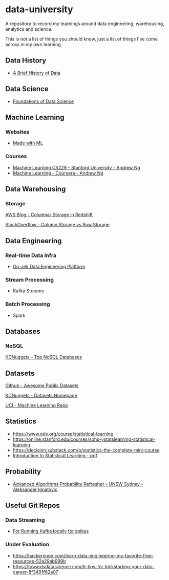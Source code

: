 # data-university
A repository to record my learnings around data engineering, warehousing, analytics and science.

This is not a list of things you should know, just a list of things I've come across in my own learning.

## Data History
* [A Brief History of Data](https://www.weforum.org/agenda/2015/02/a-brief-history-of-big-data-everyone-should-read/)

## Data Science
* [Foundations of Data Science](https://www.cs.cornell.edu/jeh/book.pdf)

## Machine Learning
### Websites
* [Made with ML](https://madewithml.com/)


### Courses
* [Machine Learning CS229 - Stanford University - Andrew Ng](https://see.stanford.edu/Course/CS229)
* [Machine Learning - Coursera - Andrew Ng](https://www.coursera.org/learn/machine-learning/home/welcome)

## Data Warehousing
### Storage
[AWS Blog - Columnar Storage in Redshift](https://docs.aws.amazon.com/redshift/latest/dg/c_columnar_storage_disk_mem_mgmnt.html)

[StackOverflow - Column Storage vs Row Storage](https://stackoverflow.com/questions/13010225/why-many-refer-to-cassandra-as-a-column-oriented-database)


## Data Engineering

### Real-time Data Infra
* [Go-Jek Data Engineering Platform](https://blog.gojekengineering.com/data-infrastructure-at-go-jek-cd4dc8cbd929)

### Stream Processing 
* Kafka Streams



### Batch Processing
* Spark


## Databases 

### NoSQL
[KDNuggets - Top NoSQL Databases](https://www.kdnuggets.com/2016/06/top-nosql-database-engines.html)

## Datasets

[Github - Awesome Public Datasets](https://github.com/awesomedata/awesome-public-datasets)

[KDNuggets - Datasets Homepage](https://www.kdnuggets.com/datasets/index.html)

[UCI - Machine Learning Repo](https://archive.ics.uci.edu/ml/index.php)

## Statistics
* https://www.edx.org/course/statistical-learning
* https://online.stanford.edu/courses/sohs-ystatslearning-statistical-learning
* https://decision.substack.com/p/statistics-the-complete-mini-course
* [Introduction to Statistical Learning - pdf](https://faculty.marshall.usc.edu/gareth-james/ISL/ISLR%20Seventh%20Printing.pdf)

## Probability
* [Advanced Algorithms Probability Refresher - UNSW Sydney - Aleksander Ignatovic](http://www.cse.unsw.edu.au/%7Ecs4121/lectures_2019/prob.pdf)


## Useful Git Repos
### Data Streaming
* [For Running Kafka locally for spikes](https://github.com/confluentinc/cp-docker-images)

### Under Evaluation
* https://hackernoon.com/learn-data-engineering-my-favorite-free-resources-52a29ab999b
* https://towardsdatascience.com/5-tips-for-kickstarting-your-data-career-8f3491f62a07



